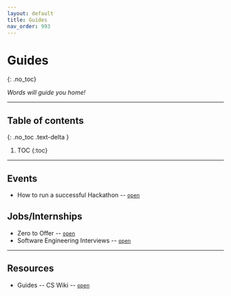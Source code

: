 ```yaml
---
layout: default
title: Guides
nav_order: 993
---
```


# Guides
{: .no_toc}

*Words will guide you home!*

---

## Table of contents
{: .no_toc .text-delta }

1. TOC
{:toc}

---

## Events
- How to run a successful Hackathon -- [`open`](https://hackathon.guide/)


## Jobs/Internships

- Zero to Offer -- [`open`](https://pittcs.wiki/zero-to-offer/)
- Software Engineering Interviews -- [`open`](https://www.techinterviewhandbook.org/software-engineering-interview-guide/)

---

## Resources

- Guides -- CS Wiki -- [`open`](https://pittcs.wiki/guides/)
